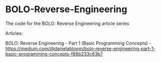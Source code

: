 # BOLO-Reverse-Engineering
The code for the BOLO: Reverse Engineering article series

Articles:

BOLO: Reverse Engineering - Part 1 (Basic Programming Concepts) - https://medium.com/@danielabloom/bolo-reverse-engineering-part-1-basic-programming-concepts-f88b233c63b7


